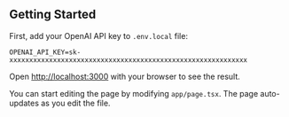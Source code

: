 

## Getting Started

First, add your OpenAI API key to `.env.local` file:

```
OPENAI_API_KEY=sk-xxxxxxxxxxxxxxxxxxxxxxxxxxxxxxxxxxxxxxxxxxxxxxxxxxxxxxxxxxxx
```



Open [http://localhost:3000](http://localhost:3000) with your browser to see the result.

You can start editing the page by modifying `app/page.tsx`. The page auto-updates as you edit the file.
